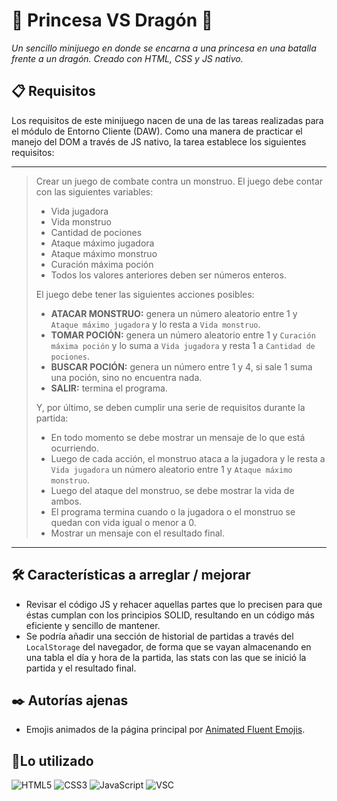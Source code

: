 # 👸 Princesa VS Dragón 🐲

_Un sencillo minijuego en donde se encarna a una princesa en una batalla frente a un dragón. Creado con HTML, CSS y JS nativo._


## 📋 Requisitos
Los requisitos de este minijuego nacen de una de las tareas realizadas para el módulo de Entorno Cliente (DAW). Como una manera de practicar el manejo del DOM a través de JS nativo, la tarea establece los siguientes requisitos:

---
> Crear un juego de combate contra un monstruo. El juego debe contar con las siguientes variables:
> - Vida jugadora
> - Vida monstruo
> - Cantidad de pociones
> - Ataque máximo jugadora
> - Ataque máximo monstruo
> - Curación máxima poción
> - Todos los valores anteriores deben ser números enteros.
>
> El juego debe tener las siguientes acciones posibles:
> - **ATACAR MONSTRUO:** genera un número aleatorio entre 1 y `Ataque máximo jugadora` y lo resta a `Vida monstruo`.
> - **TOMAR POCIÓN:** genera un número aleatorio entre 1 y `Curación máxima poción` y lo suma a `Vida jugadora` y resta 1 a `Cantidad de pociones`.
> - **BUSCAR POCIÓN:** genera un número entre 1 y 4, si sale 1 suma una poción, sino no encuentra nada.
> - **SALIR:** termina el programa.
> 
> Y, por último, se deben cumplir una serie de requisitos durante la partida:
> - En todo momento se debe mostrar un mensaje de lo que está ocurriendo.
> - Luego de cada acción, el monstruo ataca a la jugadora y le resta a `Vida jugadora` un número aleatorio entre 1 y `Ataque máximo monstruo`.
> - Luego del ataque del monstruo, se debe mostrar la vida de ambos.
> - El programa termina cuando o la jugadora o el monstruo se quedan con vida igual o menor a 0.
> - Mostrar un mensaje con el resultado final.
---


## 🛠️ Características a arreglar / mejorar
* Revisar el código JS y rehacer aquellas partes que lo precisen para que éstas cumplan con los principios SOLID, resultando en un código más eficiente y sencillo de mantener.
* Se podría añadir una sección de historial de partidas a través del `LocalStorage` del navegador, de forma que se vayan almacenando en una tabla el día y hora de la partida, las stats con las que se inició la partida y el resultado final.


## ✒️ Autorías ajenas
* Emojis animados de la página principal por <a href='https://animated-fluent-emoji.vercel.app' target='_blank' rel='noreferrer'>Animated Fluent Emojis</a>.


## 📎Lo utilizado
![HTML5](https://img.shields.io/badge/html5-%23E34F26.svg?style=for-the-badge&logo=html5&logoColor=white)
![CSS3](https://img.shields.io/badge/css3-%231572B6.svg?style=for-the-badge&logo=css3&logoColor=white)
![JavaScript](https://img.shields.io/badge/javascript-%23323330.svg?style=for-the-badge&logo=javascript&logoColor=%23F7DF1E)
![VSC](https://img.shields.io/badge/Visual_Studio_Code-0078D4?style=for-the-badge&logo=visual%20studio%20code&logoColor=white)
